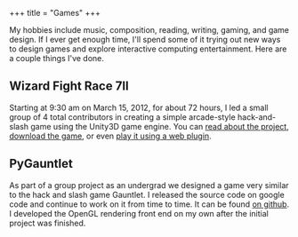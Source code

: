 +++
title = "Games"
+++

My hobbies include music, composition, reading, writing, gaming, and game design. If I ever get
enough time, I'll spend some of it trying out new ways to design games
and explore interactive computing entertainment. Here are a couple
things I've done.

## Wizard Fight Race 7II
Starting at 9:30 am on March 15, 2012, for about 72 hours, I led a
small group of 4 total contributors in creating a simple arcade-style
hack-and-slash game using the Unity3D game engine. You can 
[read about the project](https://sites.google.com/site/72hourgame), 
[download the game](https://sites.google.com/site/72hourgame/download), or even
[play it using a web plugin](/games/WFR7II_Web/WFR7II_Web.html).

## PyGauntlet
As part of a group project as an undergrad we designed a game very
similar to the hack and slash game Gauntlet. I released the source
code on google code and continue to work on it from time to time. It
can be found [on github](https://github.com/jspjut/pygauntlet).
I developed the OpenGL rendering front end on my own after the initial
project was finished.



